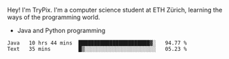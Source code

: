 Hey! I'm TryPix. I'm a computer science student at ETH Zürich, learning the ways of the programming world. 

- Java and Python programming


<!--START_SECTION:waka-->

```text
Java   10 hrs 44 mins  ███████████████████████▓░   94.77 %
Text   35 mins         █▒░░░░░░░░░░░░░░░░░░░░░░░   05.23 %
```

<!--END_SECTION:waka-->
